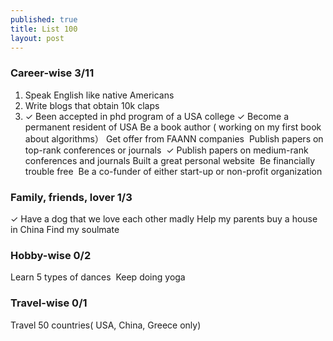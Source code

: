 ```yaml
---
published: true
title: List 100
layout: post
---
```

### Career-wise 3/11
1. Speak English like native Americans
2. Write blogs that obtain 10k claps 
3. ✓ Been accepted in phd program of a USA college
✓ Become a permanent resident of USA
Be a book author ( working on my first book about algorithms）
Get offer from FAANN companies 
Publish papers on top-rank conferences or journals 
✓ Publish papers on medium-rank conferences and journals
Built a great personal website 
Be financially trouble free 
Be a co-funder of either start-up or non-profit organization

### Family, friends, lover 1/3
✓ Have a dog that we love each other madly
Help my parents buy a house in China
Find my soulmate

### Hobby-wise 0/2
Learn 5 types of dances 
Keep doing yoga 

### Travel-wise 0/1
Travel 50 countries( USA, China, Greece only)
